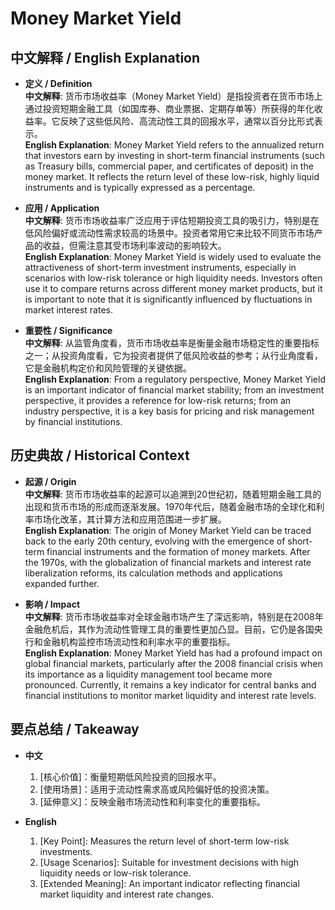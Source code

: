 # Money Market Yield

## 中文解释 / English Explanation

* **定义 / Definition**  
  **中文解释**: 货币市场收益率（Money Market Yield）是指投资者在货币市场上通过投资短期金融工具（如国库券、商业票据、定期存单等）所获得的年化收益率。它反映了这些低风险、高流动性工具的回报水平，通常以百分比形式表示。  
  **English Explanation**: Money Market Yield refers to the annualized return that investors earn by investing in short-term financial instruments (such as Treasury bills, commercial paper, and certificates of deposit) in the money market. It reflects the return level of these low-risk, highly liquid instruments and is typically expressed as a percentage.

* **应用 / Application**  
  **中文解释**: 货币市场收益率广泛应用于评估短期投资工具的吸引力，特别是在低风险偏好或流动性需求较高的场景中。投资者常用它来比较不同货币市场产品的收益，但需注意其受市场利率波动的影响较大。  
  **English Explanation**: Money Market Yield is widely used to evaluate the attractiveness of short-term investment instruments, especially in scenarios with low-risk tolerance or high liquidity needs. Investors often use it to compare returns across different money market products, but it is important to note that it is significantly influenced by fluctuations in market interest rates.

* **重要性 / Significance**  
  **中文解释**: 从监管角度看，货币市场收益率是衡量金融市场稳定性的重要指标之一；从投资角度看，它为投资者提供了低风险收益的参考；从行业角度看，它是金融机构定价和风险管理的关键依据。  
  **English Explanation**: From a regulatory perspective, Money Market Yield is an important indicator of financial market stability; from an investment perspective, it provides a reference for low-risk returns; from an industry perspective, it is a key basis for pricing and risk management by financial institutions.

## 历史典故 / Historical Context

* **起源 / Origin**  
  **中文解释**: 货币市场收益率的起源可以追溯到20世纪初，随着短期金融工具的出现和货币市场的形成而逐渐发展。1970年代后，随着金融市场的全球化和利率市场化改革，其计算方法和应用范围进一步扩展。  
  **English Explanation**: The origin of Money Market Yield can be traced back to the early 20th century, evolving with the emergence of short-term financial instruments and the formation of money markets. After the 1970s, with the globalization of financial markets and interest rate liberalization reforms, its calculation methods and applications expanded further.

* **影响 / Impact**  
  **中文解释**: 货币市场收益率对全球金融市场产生了深远影响，特别是在2008年金融危机后，其作为流动性管理工具的重要性更加凸显。目前，它仍是各国央行和金融机构监控市场流动性和利率水平的重要指标。  
  **English Explanation**: Money Market Yield has had a profound impact on global financial markets, particularly after the 2008 financial crisis when its importance as a liquidity management tool became more pronounced. Currently, it remains a key indicator for central banks and financial institutions to monitor market liquidity and interest rate levels.

## 要点总结 / Takeaway

* **中文**  
  1. [核心价值]：衡量短期低风险投资的回报水平。  
  2. [使用场景]：适用于流动性需求高或风险偏好低的投资决策。  
  3. [延伸意义]：反映金融市场流动性和利率变化的重要指标。

* **English**  
  1. [Key Point]: Measures the return level of short-term low-risk investments.  
  2. [Usage Scenarios]: Suitable for investment decisions with high liquidity needs or low-risk tolerance.  
  3. [Extended Meaning]: An important indicator reflecting financial market liquidity and interest rate changes.